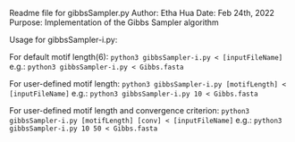 Readme file for gibbsSampler.py 
Author: Etha Hua
Date: Feb 24th, 2022
Purpose: Implementation of the Gibbs Sampler algorithm


Usage for gibbsSampler-i.py:

For default motif length(6):
`python3 gibbsSampler-i.py < [inputFileName]`
e.g.: `python3 gibbsSampler-i.py < Gibbs.fasta`

For user-defined motif length:
`python3 gibbsSampler-i.py [motifLength] < [inputFileName]`
e.g.: `python3 gibbsSampler-i.py 10 < Gibbs.fasta`

For user-defined motif length and convergence criterion:
`python3 gibbsSampler-i.py [motifLength] [conv] < [inputFileName]`
e.g.: `python3 gibbsSampler-i.py 10 50 < Gibbs.fasta`
